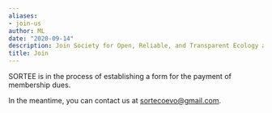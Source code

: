 ```yaml
---
aliases:
- join-us
author: ML
date: "2020-09-14"
description: Join Society for Open, Reliable, and Transparent Ecology and Evolutionary biology (SORTEE)
title: Join
---
```


SORTEE is in the process of establishing a form for the payment of membership dues.  

In the meantime, you can contact us at sortecoevo@gmail.com.  

<p>&nbsp;</p>






